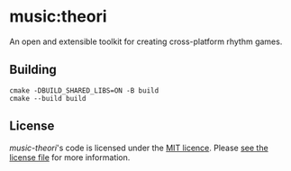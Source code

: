 
# music:theori

An open and extensible toolkit for creating cross-platform rhythm games.

## Building

```
cmake -DBUILD_SHARED_LIBS=ON -B build
cmake --build build
```

## License

*music-theori*'s code is licensed under the [MIT licence](https://opensource.org/licenses/MIT).
Please [see the license file](LICENSE) for more information.
